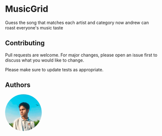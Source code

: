 # MusicGrid

Guess the song that matches each artist and category
now andrew can roast everyone's music taste

## Contributing

Pull requests are welcome. For major changes, please open an issue first
to discuss what you would like to change.

Please make sure to update tests as appropriate.

## Authors

<div class="Authers">
<a href="https://github.com/masterweb801"> 
  <img width="120" style="border-radius:50%" src="https://github.com/masterweb801/Skillfolio/blob/main/images/user-3.jpg?raw=true"> 
</a>
</div>
